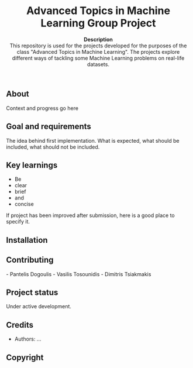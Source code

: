 <h1 align="center">Advanced Topics in Machine Learning Group Project</h1>
<p align="center"><strong>Description</strong>
<br>This repository is used for the projects developed for the purposes of the class "Advanced Topics in Machine Learning". The projects explore different ways of tackling some Machine Learning problems on real-life datasets.</p>
<br/>
<h2>About</h2>
Context and progress go here

<h2>Goal and requirements</h2>

The idea behind first implementation. What is expected, what should be included, what should not be included.

<h2>Key learnings</h2>

- Be 
- clear
- brief 
- and 
- concise

If project has been improved after submission, here is a good place to specify it.

<h2>Installation</h2>

<h2>Contributing</h2>
- Pantelis Dogoulis
- Vasilis Tosounidis
- Dimitris Tsiakmakis

<h2>Project status</h2>
Under active development.

<h2>Credits</h2>

- Authors: ...

<h2>Copyright</h2>
